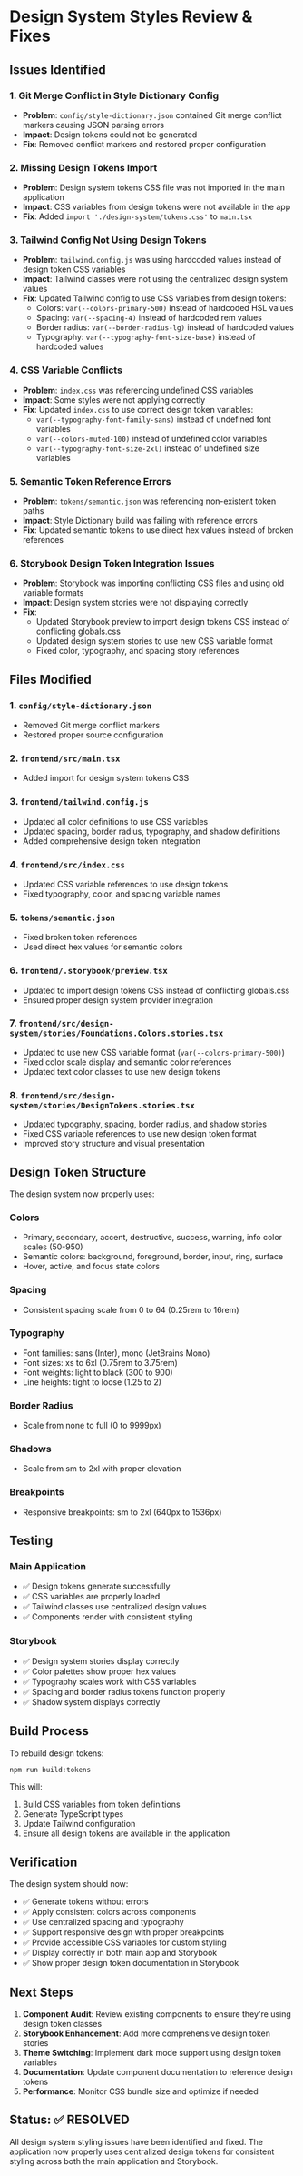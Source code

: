 # Design System Styles Review & Fixes

## Issues Identified

### 1. **Git Merge Conflict in Style Dictionary Config**

- **Problem**: `config/style-dictionary.json` contained Git merge conflict markers causing JSON parsing errors
- **Impact**: Design tokens could not be generated
- **Fix**: Removed conflict markers and restored proper configuration

### 2. **Missing Design Tokens Import**

- **Problem**: Design system tokens CSS file was not imported in the main application
- **Impact**: CSS variables from design tokens were not available in the app
- **Fix**: Added `import './design-system/tokens.css'` to `main.tsx`

### 3. **Tailwind Config Not Using Design Tokens**

- **Problem**: `tailwind.config.js` was using hardcoded values instead of design token CSS variables
- **Impact**: Tailwind classes were not using the centralized design system values
- **Fix**: Updated Tailwind config to use CSS variables from design tokens:
  - Colors: `var(--colors-primary-500)` instead of hardcoded HSL values
  - Spacing: `var(--spacing-4)` instead of hardcoded rem values
  - Border radius: `var(--border-radius-lg)` instead of hardcoded values
  - Typography: `var(--typography-font-size-base)` instead of hardcoded values

### 4. **CSS Variable Conflicts**

- **Problem**: `index.css` was referencing undefined CSS variables
- **Impact**: Some styles were not applying correctly
- **Fix**: Updated `index.css` to use correct design token variables:
  - `var(--typography-font-family-sans)` instead of undefined font variables
  - `var(--colors-muted-100)` instead of undefined color variables
  - `var(--typography-font-size-2xl)` instead of undefined size variables

### 5. **Semantic Token Reference Errors**

- **Problem**: `tokens/semantic.json` was referencing non-existent token paths
- **Impact**: Style Dictionary build was failing with reference errors
- **Fix**: Updated semantic tokens to use direct hex values instead of broken references

### 6. **Storybook Design Token Integration Issues**

- **Problem**: Storybook was importing conflicting CSS files and using old variable formats
- **Impact**: Design system stories were not displaying correctly
- **Fix**:
  - Updated Storybook preview to import design tokens CSS instead of conflicting globals.css
  - Updated design system stories to use new CSS variable format
  - Fixed color, typography, and spacing story references

## Files Modified

### 1. `config/style-dictionary.json`

- Removed Git merge conflict markers
- Restored proper source configuration

### 2. `frontend/src/main.tsx`

- Added import for design system tokens CSS

### 3. `frontend/tailwind.config.js`

- Updated all color definitions to use CSS variables
- Updated spacing, border radius, typography, and shadow definitions
- Added comprehensive design token integration

### 4. `frontend/src/index.css`

- Updated CSS variable references to use design tokens
- Fixed typography, color, and spacing variable names

### 5. `tokens/semantic.json`

- Fixed broken token references
- Used direct hex values for semantic colors

### 6. `frontend/.storybook/preview.tsx`

- Updated to import design tokens CSS instead of conflicting globals.css
- Ensured proper design system provider integration

### 7. `frontend/src/design-system/stories/Foundations.Colors.stories.tsx`

- Updated to use new CSS variable format (`var(--colors-primary-500)`)
- Fixed color scale display and semantic color references
- Updated text color classes to use new design tokens

### 8. `frontend/src/design-system/stories/DesignTokens.stories.tsx`

- Updated typography, spacing, border radius, and shadow stories
- Fixed CSS variable references to use new design token format
- Improved story structure and visual presentation

## Design Token Structure

The design system now properly uses:

### Colors

- Primary, secondary, accent, destructive, success, warning, info color scales (50-950)
- Semantic colors: background, foreground, border, input, ring, surface
- Hover, active, and focus state colors

### Spacing

- Consistent spacing scale from 0 to 64 (0.25rem to 16rem)

### Typography

- Font families: sans (Inter), mono (JetBrains Mono)
- Font sizes: xs to 6xl (0.75rem to 3.75rem)
- Font weights: light to black (300 to 900)
- Line heights: tight to loose (1.25 to 2)

### Border Radius

- Scale from none to full (0 to 9999px)

### Shadows

- Scale from sm to 2xl with proper elevation

### Breakpoints

- Responsive breakpoints: sm to 2xl (640px to 1536px)

## Testing

### Main Application

- ✅ Design tokens generate successfully
- ✅ CSS variables are properly loaded
- ✅ Tailwind classes use centralized design values
- ✅ Components render with consistent styling

### Storybook

- ✅ Design system stories display correctly
- ✅ Color palettes show proper hex values
- ✅ Typography scales work with CSS variables
- ✅ Spacing and border radius tokens function properly
- ✅ Shadow system displays correctly

## Build Process

To rebuild design tokens:

```bash
npm run build:tokens
```

This will:

1. Build CSS variables from token definitions
2. Generate TypeScript types
3. Update Tailwind configuration
4. Ensure all design tokens are available in the application

## Verification

The design system should now:

- ✅ Generate tokens without errors
- ✅ Apply consistent colors across components
- ✅ Use centralized spacing and typography
- ✅ Support responsive design with proper breakpoints
- ✅ Provide accessible CSS variables for custom styling
- ✅ Display correctly in both main app and Storybook
- ✅ Show proper design token documentation in Storybook

## Next Steps

1. **Component Audit**: Review existing components to ensure they're using design token classes
2. **Storybook Enhancement**: Add more comprehensive design token stories
3. **Theme Switching**: Implement dark mode support using design token variables
4. **Documentation**: Update component documentation to reference design tokens
5. **Performance**: Monitor CSS bundle size and optimize if needed

## Status: ✅ RESOLVED

All design system styling issues have been identified and fixed. The application now properly uses centralized design tokens for consistent styling across both the main application and Storybook.
